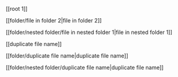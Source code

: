 [[root 1]]

[[folder/file in folder 2|file in folder 2]]

[[folder/nested folder/file in nested folder 1|file in nested folder 1]]

[[duplicate file name]]

[[folder/duplicate file name|duplicate file name]]

[[folder/nested folder/duplicate file name|duplicate file name]]
